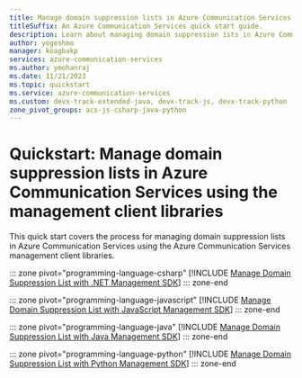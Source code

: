 ```yaml
---
title: Manage domain suppression lists in Azure Communication Services using the management client libraries
titleSuffix: An Azure Communication Services quick start guide.
description: Learn about managing domain suppression ists in Azure Communication Services using the management client libraries
author: yogeshmo
manager: koagbakp
services: azure-communication-services
ms.author: ymohanraj
ms.date: 11/21/2023
ms.topic: quickstart
ms.service: azure-communication-services
ms.custom: devx-track-extended-java, devx-track-js, devx-track-python
zone_pivot_groups: acs-js-csharp-java-python
---
```


# Quickstart: Manage domain suppression lists in Azure Communication Services using the management client libraries

This quick start covers the process for managing domain suppression lists in Azure Communication Services using the Azure Communication Services management client libraries.

::: zone pivot="programming-language-csharp"
[!INCLUDE [Manage Domain Suppression List with .NET Management SDK](./includes/manage-suppression-list-net.md)]
::: zone-end

::: zone pivot="programming-language-javascript"
[!INCLUDE [Manage Domain Suppression List with JavaScript Management SDK](./includes/manage-suppression-list-js.md)]
::: zone-end

::: zone pivot="programming-language-java"
[!INCLUDE [Manage Domain Suppression List with Java Management SDK](./includes/manage-suppression-list-java.md)]
::: zone-end

::: zone pivot="programming-language-python"
[!INCLUDE [Manage Domain Suppression List with Python Management SDK](./includes/manage-suppression-list-python.md)]
::: zone-end